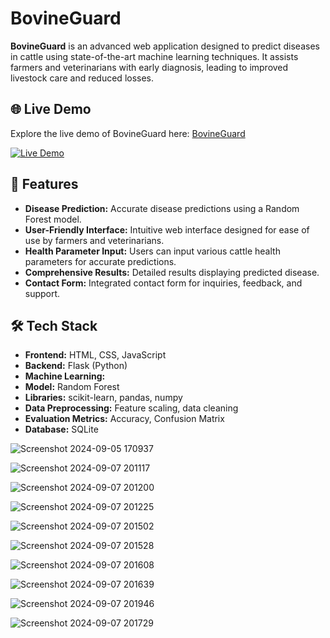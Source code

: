 # BovineGuard

**BovineGuard** is an advanced web application designed to predict diseases in cattle using state-of-the-art machine learning techniques. It assists farmers and veterinarians with early diagnosis, leading to improved livestock care and reduced losses.

## 🌐 Live Demo

Explore the live demo of BovineGuard here: [BovineGuard](https://bovineguard.onrender.com) 

<a href="https://bovineguard.onrender.com/" target="_blank">
  <img src="https://img.shields.io/badge/-Live%20Demo-blue?style=flat-square&logo=google-chrome&logoColor=white" alt="Live Demo" />
</a>

## 🚀 Features

- **Disease Prediction:** Accurate disease predictions using a Random Forest model.
- **User-Friendly Interface:** Intuitive web interface designed for ease of use by farmers and veterinarians.
- **Health Parameter Input:** Users can input various cattle health parameters for accurate predictions.
- **Comprehensive Results:** Detailed results displaying predicted disease.
- **Contact Form:** Integrated contact form for inquiries, feedback, and support.  

## 🛠️ Tech Stack

- **Frontend:** HTML, CSS, JavaScript
- **Backend:** Flask (Python)
- **Machine Learning:** 
- **Model:** Random Forest
- **Libraries:** scikit-learn, pandas, numpy
- **Data Preprocessing:** Feature scaling, data cleaning
- **Evaluation Metrics:** Accuracy, Confusion Matrix
- **Database:** SQLite



![Screenshot 2024-09-05 170937](https://github.com/user-attachments/assets/1b2fcb1d-2b25-4d3d-b41b-5269a855074d)


![Screenshot 2024-09-07 201117](https://github.com/user-attachments/assets/9fda2837-2d64-42a9-ba5c-a781e3c91718)


![Screenshot 2024-09-07 201200](https://github.com/user-attachments/assets/67a03ba9-8ab5-4944-941e-92180a3f374f)


![Screenshot 2024-09-07 201225](https://github.com/user-attachments/assets/cc44cb88-910d-475e-be78-10287ed3c585)


![Screenshot 2024-09-07 201502](https://github.com/user-attachments/assets/31c24249-2643-487a-8c2b-0cbc80017b97)


![Screenshot 2024-09-07 201528](https://github.com/user-attachments/assets/66f18bce-9239-49c8-8750-36a4c988296d)


![Screenshot 2024-09-07 201608](https://github.com/user-attachments/assets/1424c1d2-1df3-4770-876d-32ea69fd5aa8)


![Screenshot 2024-09-07 201639](https://github.com/user-attachments/assets/e6dbf20c-3ddd-4473-a0bb-dd6ba7bda9a0)


![Screenshot 2024-09-07 201946](https://github.com/user-attachments/assets/5b3c4fec-4848-446b-b05a-6b0016d05622)


![Screenshot 2024-09-07 201729](https://github.com/user-attachments/assets/3ffa1243-fe34-495b-9e07-cd852eb860bd)



